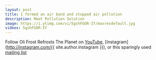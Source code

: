 ```yaml
---
layout: post
title: I formed an air band and stopped air pollution
description: Meet Pollution Solution
image: https://i.ytimg.com/vi/5gshFGOR-IY/maxresdefault.jpg
videos: 5gshFGOR-IY
---
```


<div class="youtube-player" data-id="{{ page.videos }}" data-thumb="{{ page.image }}"></div>

Follow Oli Frost Refrosts The Planet on [YouTube](https://www.youtube.com/channel/UC11YzVs4e4h9kIt4VzUS6yQ), [Instagram](http://instagram.com/{{ site.author.instagram }}), or this sparingly used [mailing list](#footer)
